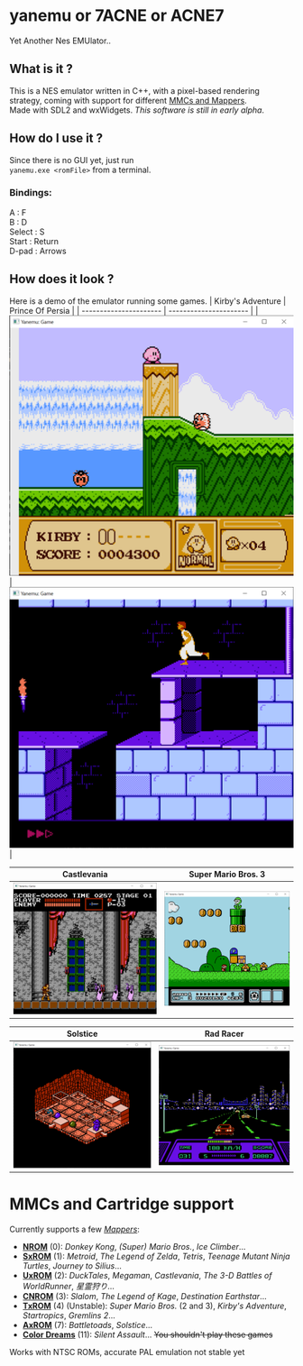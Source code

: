 # yanemu or 7ACNE or ACNE7
Yet Another Nes EMUlator..

## What is it ?

This is a NES emulator written in C++, with a pixel-based rendering strategy, coming with support for different [MMCs and Mappers](#mmcs-and-cartridge-support).
<br>Made with SDL2 and wxWidgets. _This software is still in early alpha_.

## How do I use it ?

Since there is no GUI yet, just run \
`yanemu.exe <romFile>` from a terminal.

### Bindings:

A      : F\
B      : D\
Select : S\
Start  : Return\
D-pad  : Arrows

## How does it look ?
Here is a demo of the emulator running some games.
| Kirby's Adventure          | Prince Of Persia   |
| ----------------------     | ---------------------- |
| ![kb](img/kirby.png)       | ![pop](img/princeOfPersia.png) |

| Castlevania                | Super Mario Bros. 3 |
| ----------------------     | ---------------------- |
|![cv](img/casltevania.png) | ![smb3](img/smb3.png)  |

| Solstice                | Rad Racer |
| ----------------------     | ---------------------- |
|![cv](img/solstice.png) | ![smb3](img/radRacer.png)  |
# MMCs and Cartridge support
Currently supports a few [_Mappers_](https://en.wikipedia.org/wiki/Memory_management_controller_(Nintendo)):

 - **[NROM](https://nescartdb.com/search/advanced?ines=0)** (0): *Donkey Kong*, *(Super) Mario Bros.*, *Ice Climber*...
 - **[SxROM](https://nescartdb.com/search/advanced?ines=1)** (1): *Metroid*, *The Legend of Zelda*, *Tetris*, *Teenage Mutant Ninja Turtles*, *Journey to Silius*... 
 - **[UxROM](https://nescartdb.com/search/advanced?ines=2)** (2): *DuckTales*, *Megaman*, *Castlevania*, *The 3-D Battles of WorldRunner*, *星霊狩り*...
 - **[CNROM](https://nescartdb.com/search/advanced?ines=3)** (3): *Slalom*, *The Legend of Kage*, *Destination Earthstar*...
 - **[TxROM](https://nescartdb.com/search/advanced?ines=4)** (4) (Unstable): *Super Mario Bros.* (2 and 3), *Kirby's Adventure*, *Startropics*, *Gremlins 2*...
 - **[AxROM](https://nescartdb.com/search/advanced?ines=7)** (7): *Battletoads*, *Solstice*...
 - **[Color Dreams](https://nescartdb.com/search/advanced?ines=11)** (11): *Silent Assault*... ~~You shouldn't play these games~~

Works with NTSC ROMs, accurate PAL emulation not stable yet
